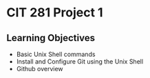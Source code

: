 # CIT 281 Project 1

## Learning Objectives

- Basic Unix Shell commands
- Install and Configure Git using the Unix Shell
- Github overview
